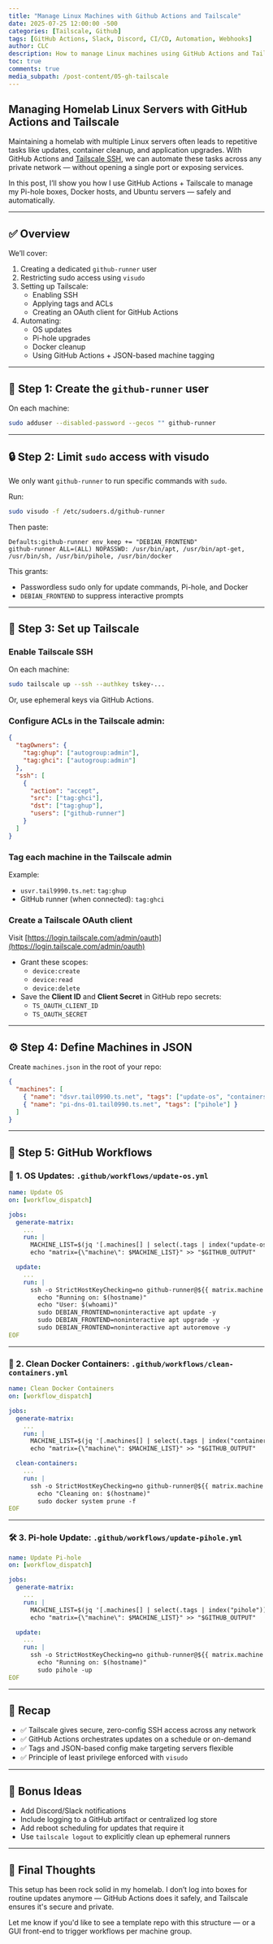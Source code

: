 ```yaml
---
title: "Manage Linux Machines with Github Actions and Tailscale"
date: 2025-07-25 12:00:00 -500
categories: [Tailscale, Github]
tags: [GitHub Actions, Slack, Discord, CI/CD, Automation, Webhooks]
author: CLC
description: How to manage Linux machines using GitHub Actions and Tailscale with secure SSH access and automation.
toc: true
comments: true
media_subpath: /post-content/05-gh-tailscale
---
```


## Managing Homelab Linux Servers with GitHub Actions and Tailscale

Maintaining a homelab with multiple Linux servers often leads to repetitive tasks like updates, container cleanup, and application upgrades. With GitHub Actions and [Tailscale SSH](https://tailscale.com/kb/1190/tailscale-ssh/), we can automate these tasks across any private network — without opening a single port or exposing services.

In this post, I’ll show you how I use GitHub Actions + Tailscale to manage my Pi-hole boxes, Docker hosts, and Ubuntu servers — safely and automatically.

---

## ✅ Overview

We’ll cover:

1. Creating a dedicated `github-runner` user
2. Restricting sudo access using `visudo`
3. Setting up Tailscale:
   - Enabling SSH
   - Applying tags and ACLs
   - Creating an OAuth client for GitHub Actions
4. Automating:
   - OS updates
   - Pi-hole upgrades
   - Docker cleanup
   - Using GitHub Actions + JSON-based machine tagging

---

## 👤 Step 1: Create the `github-runner` user

On each machine:

```bash
sudo adduser --disabled-password --gecos "" github-runner
```

---

## 🔒 Step 2: Limit `sudo` access with visudo

We only want `github-runner` to run specific commands with `sudo`.

Run:

```bash
sudo visudo -f /etc/sudoers.d/github-runner
```

Then paste:

```sudoers
Defaults:github-runner env_keep += "DEBIAN_FRONTEND"
github-runner ALL=(ALL) NOPASSWD: /usr/bin/apt, /usr/bin/apt-get, /usr/bin/sh, /usr/bin/pihole, /usr/bin/docker
```

This grants:
- Passwordless sudo only for update commands, Pi-hole, and Docker
- `DEBIAN_FRONTEND` to suppress interactive prompts

---

## 🛜 Step 3: Set up Tailscale

### Enable Tailscale SSH

On each machine:

```bash
sudo tailscale up --ssh --authkey tskey-...
```

Or, use ephemeral keys via GitHub Actions.

### Configure ACLs in the Tailscale admin:

```json
{
  "tagOwners": {
    "tag:ghup": ["autogroup:admin"],
    "tag:ghci": ["autogroup:admin"]
  },
  "ssh": [
    {
      "action": "accept",
      "src": ["tag:ghci"],
      "dst": ["tag:ghup"],
      "users": ["github-runner"]
    }
  ]
}
```

### Tag each machine in the Tailscale admin

Example:

- `usvr.tail9990.ts.net`: `tag:ghup`
- GitHub runner (when connected): `tag:ghci`

### Create a Tailscale OAuth client

Visit [https://login.tailscale.com/admin/oauth](https://login.tailscale.com/admin/oauth)

- Grant these scopes:
  - `device:create`
  - `device:read`
  - `device:delete`
- Save the **Client ID** and **Client Secret** in GitHub repo secrets:
  - `TS_OAUTH_CLIENT_ID`
  - `TS_OAUTH_SECRET`

---

## ⚙️ Step 4: Define Machines in JSON

Create `machines.json` in the root of your repo:

```json
{
  "machines": [
    { "name": "dsvr.tail0990.ts.net", "tags": ["update-os", "containers"] },
    { "name": "pi-dns-01.tail0990.ts.net", "tags": ["pihole"] }
  ]
}
```

---

## 🚀 Step 5: GitHub Workflows

### 🔧 1. OS Updates: `.github/workflows/update-os.yml`

```yaml
name: Update OS
on: [workflow_dispatch]

jobs:
  generate-matrix:
    ...
    run: |
      MACHINE_LIST=$(jq '[.machines[] | select(.tags | index("update-os")) | .name]' machines.json)
      echo "matrix={\"machine\": $MACHINE_LIST}" >> "$GITHUB_OUTPUT"

  update:
    ...
    run: |
      ssh -o StrictHostKeyChecking=no github-runner@${{ matrix.machine }} << 'EOF'
        echo "Running on: $(hostname)"
        echo "User: $(whoami)"
        sudo DEBIAN_FRONTEND=noninteractive apt update -y
        sudo DEBIAN_FRONTEND=noninteractive apt upgrade -y
        sudo DEBIAN_FRONTEND=noninteractive apt autoremove -y
EOF
```

---

### 🧼 2. Clean Docker Containers: `.github/workflows/clean-containers.yml`

```yaml
name: Clean Docker Containers
on: [workflow_dispatch]

jobs:
  generate-matrix:
    ...
    run: |
      MACHINE_LIST=$(jq '[.machines[] | select(.tags | index("containers")) | .name]' machines.json)
      echo "matrix={\"machine\": $MACHINE_LIST}" >> "$GITHUB_OUTPUT"

  clean-containers:
    ...
    run: |
      ssh -o StrictHostKeyChecking=no github-runner@${{ matrix.machine }} << 'EOF'
        echo "Cleaning on: $(hostname)"
        sudo docker system prune -f
EOF
```

---

### 🛠 3. Pi-hole Update: `.github/workflows/update-pihole.yml`

```yaml
name: Update Pi-hole
on: [workflow_dispatch]

jobs:
  generate-matrix:
    ...
    run: |
      MACHINE_LIST=$(jq '[.machines[] | select(.tags | index("pihole")) | .name]' machines.json)
      echo "matrix={\"machine\": $MACHINE_LIST}" >> "$GITHUB_OUTPUT"

  update:
    ...
    run: |
      ssh -o StrictHostKeyChecking=no github-runner@${{ matrix.machine }} << 'EOF'
        echo "Running on: $(hostname)"
        sudo pihole -up
EOF
```

---

## 📌 Recap

- ✅ Tailscale gives secure, zero-config SSH access across any network
- ✅ GitHub Actions orchestrates updates on a schedule or on-demand
- ✅ Tags and JSON-based config make targeting servers flexible
- ✅ Principle of least privilege enforced with `visudo`

---

## 📎 Bonus Ideas

- Add Discord/Slack notifications
- Include logging to a GitHub artifact or centralized log store
- Add reboot scheduling for updates that require it
- Use `tailscale logout` to explicitly clean up ephemeral runners

---

## 💬 Final Thoughts

This setup has been rock solid in my homelab. I don’t log into boxes for routine updates anymore — GitHub Actions does it safely, and Tailscale ensures it's secure and private.

Let me know if you'd like to see a template repo with this structure — or a GUI front-end to trigger workflows per machine group.